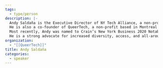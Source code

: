 ```yaml
---
tags:
  - type/person
description: |-
  Andy Saldaña is the Executive Director of NY Tech Alliance, a non-profit organization that runs the largest Meetup group in the world, the NY Tech Meetup (NYTM). With over 60,000 members and a mission to build a more sustainable, diverse, and equitable technology industry for all New Yorkers, the organization sits at the center of the NY Tech ecosystem.
  He is also a co-founder of QueerTech, a non-profit based in Montreal focused on empowering, connecting, and increasing the visibility of LGBTQ+ entrepreneurs and technologists.
  Most recently, Andy was named to Crain’s New York Business 2020 Notable LGBTQ Leaders and Executives list.
  He is a strong advocate for increased diversity, access, and all-around inclusion in tech, but above all, he enjoys cultivating connections and all of the conversations that evolve.
organization:
  - "[[QueerTech]]"
title: Andy Saldaña
categories:
  - speaker
---
```

